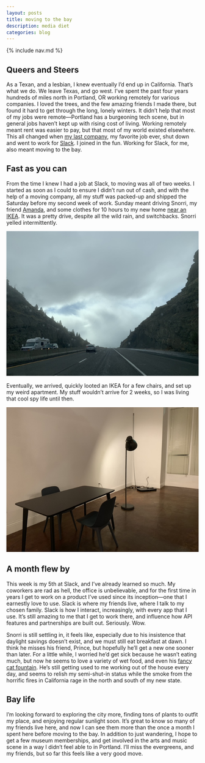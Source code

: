 ```yaml
---
layout: posts
title: moving to the bay
description: media diet
categories: blog
---
```


{% include nav.md %}

## Queers and Steers

As a Texan, and a lesbian, I knew eventually I’d end up in California. That’s what we do. We leave Texas, and go west. I’ve spent the past four years hundreds of miles north in Portland, OR working remotely for various companies. I loved the trees, and the few amazing friends I made there, but found it hard to get through the long, lonely winters. It didn’t help that most of my jobs were remote—Portland has a burgeoning tech scene, but in general jobs haven’t kept up with rising cost of living. Working remotely meant rent was easier to pay, but that most of my world existed elsewhere. This all changed when [my last company](https://www.turbinelabs.io), my favorite job ever, shut down and went to work for [Slack](https://slack.com). I joined in the fun. Working for Slack, for me, also meant moving to the bay.

## Fast as you can

From the time I knew I had a job at Slack, to moving was all of two weeks. I started as soon as I could to ensure I didn’t run out of cash, and with the help of a moving company, all my stuff was packed-up and shipped the Saturday before my second week of work. Sunday meant driving Snorri, my friend [Amanda](https://twitter.com/local___honey), and some clothes for 10 hours to my new home [near an IKEA](https://en.m.wikipedia.org/wiki/Emeryville,_California). It was a pretty drive, despite all the wild rain, and switchbacks. Snorri yelled intermittently. 

![driving](/assets/photos/driving.jpeg)

Eventually, we arrived, quickly looted an IKEA for a few chairs, and set up my weird apartment. My stuff wouldn’t arrive for 2 weeks, so I was living that cool spy life until then.

![spy life](/assets/photos/spylife.jpeg)

## A month flew by

This week is my 5th at Slack, and I’ve already learned so much. My coworkers are rad as hell, the office is unbelievable, and for the first time in years I get to work on a product I’ve used since its inception—one that I earnestly love to use. Slack is where my friends live, where I talk to my chosen family. Slack is how I interact, increasingly, with every app that I use. It’s still amazing to me that I get to work there, and influence how API features and partnerships are built out. Seriously. Wow.

Snorri is still settling in, it feels like, especially due to his insistence that daylight savings doesn’t exist, and we must still eat breakfast at dawn. I think he misses his friend, Prince, but hopefully he’ll get a new one sooner than later. For a little while, I worried he’d get sick because he wasn’t eating much, but now he seems to love a variety of wet food, and even his [fancy cat fountain](https://www.amazon.com/dp/B0146QXOB0?tag=thewire06-20&linkCode=xm2&ascsubtag=AgEAAAAAAAAAAPcR). He’s still getting used to me working out of the house every day, and seems to relish my semi-shut-in status while the smoke from the horrific fires in California rage in the north and south of my new state.

## Bay life

I’m looking forward to exploring the city more, finding tons of plants to outfit my place, and enjoying regular sunlight soon. It’s great to know so many of my friends live here, and now I can see them more than the once a month I spent here before moving to the bay. In addition to just wandering, I hope to get a few museum memberships, and get involved in the arts and music scene in a way I didn’t feel able to in Portland. I’ll miss the evergreens, and my friends, but so far this feels like a very good move.